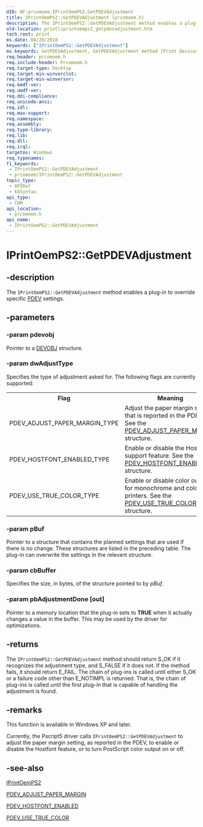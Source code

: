 ```yaml
---
UID: NF:prcomoem.IPrintOemPS2.GetPDEVAdjustment
title: IPrintOemPS2::GetPDEVAdjustment (prcomoem.h)
description: The IPrintOemPS2::GetPDEVAdjustment method enables a plug-in to override specific PDEV settings.
old-location: print\iprintoemps2_getpdevadjustment.htm
tech.root: print
ms.date: 04/20/2018
keywords: ["IPrintOemPS2::GetPDEVAdjustment"]
ms.keywords: GetPDEVAdjustment, GetPDEVAdjustment method [Print Devices], GetPDEVAdjustment method [Print Devices],IPrintOemPS2 interface, IPrintOemPS2 interface [Print Devices],GetPDEVAdjustment method, IPrintOemPS2.GetPDEVAdjustment, IPrintOemPS2::GetPDEVAdjustment, prcomoem/IPrintOemPS2::GetPDEVAdjustment, print.iprintoemps2_getpdevadjustment, print_unidrv-pscript_rendering_eca8e6af-1563-4028-9d87-fd014e1e06ee.xml
req.header: prcomoem.h
req.include-header: Prcomoem.h
req.target-type: Desktop
req.target-min-winverclnt: 
req.target-min-winversvr: 
req.kmdf-ver: 
req.umdf-ver: 
req.ddi-compliance: 
req.unicode-ansi: 
req.idl: 
req.max-support: 
req.namespace: 
req.assembly: 
req.type-library: 
req.lib: 
req.dll: 
req.irql: 
targetos: Windows
req.typenames: 
f1_keywords:
 - IPrintOemPS2::GetPDEVAdjustment
 - prcomoem/IPrintOemPS2::GetPDEVAdjustment
topic_type:
 - APIRef
 - kbSyntax
api_type:
 - COM
api_location:
 - prcomoem.h
api_name:
 - IPrintOemPS2::GetPDEVAdjustment
---
```


# IPrintOemPS2::GetPDEVAdjustment


## -description

The <code>IPrintOemPS2::GetPDEVAdjustment</code> method enables a plug-in to override specific <a href="/windows-hardware/drivers/">PDEV</a> settings.

## -parameters

### -param pdevobj

Pointer to a <a href="/windows-hardware/drivers/ddi/printoem/ns-printoem-_devobj">DEVOBJ</a> structure.

### -param dwAdjustType

Specifies the type of adjustment asked for. The following flags are currently supported:

<table>
<tr>
<th>Flag</th>
<th>Meaning</th>
</tr>
<tr>
<td>
PDEV_ADJUST_PAPER_MARGIN_TYPE

</td>
<td>
Adjust the paper margin setting that is reported in the PDEV. See the <a href="/windows-hardware/drivers/ddi/printoem/ns-printoem-_pdev_adjust_paper_margin">PDEV_ADJUST_PAPER_MARGIN</a> structure.

</td>
</tr>
<tr>
<td>
PDEV_HOSTFONT_ENABLED_TYPE

</td>
<td>
Enable or disable the Hostfont support feature. See the <a href="/windows-hardware/drivers/ddi/printoem/ns-printoem-_pdev_hostfont_enabled">PDEV_HOSTFONT_ENABLED</a> structure.

</td>
</tr>
<tr>
<td>
PDEV_USE_TRUE_COLOR_TYPE

</td>
<td>
Enable or disable color output for monochrome and color printers. See the <a href="/windows-hardware/drivers/ddi/printoem/ns-printoem-_pdev_use_true_color">PDEV_USE_TRUE_COLOR</a> structure.

</td>
</tr>
</table>

### -param pBuf

Pointer to a structure that contains the planned settings that are used if there is no change. These structures are listed in the preceding table. The plug-in can overwrite the settings in the relevant structure.

### -param cbBuffer

Specifies the size, in bytes, of the structure pointed to by <i>pBuf</i>.

### -param pbAdjustmentDone [out]


Pointer to a memory location that the plug-in sets to <b>TRUE</b> when it actually changes a value in the buffer. This may be used by the driver for optimizations.

## -returns

The <code>IPrintOemPS2::GetPDEVAdjustment</code> method should return S_OK if it recognizes the adjustment type, and S_FALSE if it does not. If the method fails, it should return E_FAIL. The chain of plug-ins is called until either S_OK or a failure code other than E_NOTIMPL is returned. That is, the chain of plug-ins is called until the first plug-in that is capable of handling the adjustment is found.

## -remarks

This function is available in Windows XP and later.

Currently, the Pscript5 driver calls <code>IPrintOemPS2::GetPDEVAdjustment</code> to adjust the paper margin setting, as reported in the PDEV, to enable or disable the Hostfont feature, or to turn PostScript color output on or off.

## -see-also

<a href="/windows-hardware/drivers/ddi/prcomoem/nn-prcomoem-iprintoemps2">IPrintOemPS2</a>



<a href="/windows-hardware/drivers/ddi/printoem/ns-printoem-_pdev_adjust_paper_margin">PDEV_ADJUST_PAPER_MARGIN</a>



<a href="/windows-hardware/drivers/ddi/printoem/ns-printoem-_pdev_hostfont_enabled">PDEV_HOSTFONT_ENABLED</a>



<a href="/windows-hardware/drivers/ddi/printoem/ns-printoem-_pdev_use_true_color">PDEV_USE_TRUE_COLOR</a>

